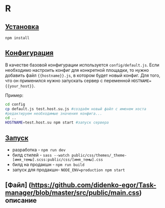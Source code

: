 # R

## [Установка](#setup)
`npm install`

## [Конфигурация](#config)
В качестве базовой конфигурации используется `config/default.js`.
Если необходимо настроить конфиг для конкретной площадки, то нужно добавить файл `{{hostname}}.js`, в котором будет 
новый конфиг. Для того, что он применился нужно запускать сервер с переменной `HOSTNAME={{your_host}}`.

Пример:
```bash
cd config
cp default.js test.host.su.js #создаём новый файл с именем хоста
#редактируем необходимые значения конфига...
cd ..
HOSTNAME=test.host.su npm start #запуск сервера
```

## [Запуск](#start)
* разработка - `npm run dev`
* билд стилей - `sass --watch public/css/themes/_theme-[имя_темы].scss:public/css/[имя_темы].css`
* билд на продакшн - `npm run build`
* запуск для продакшн- `NODE_ENV=production npm start`


## [Файл] (https://github.com/didenko-egor/Task-manager/blob/master/src/public/main.css) описание
